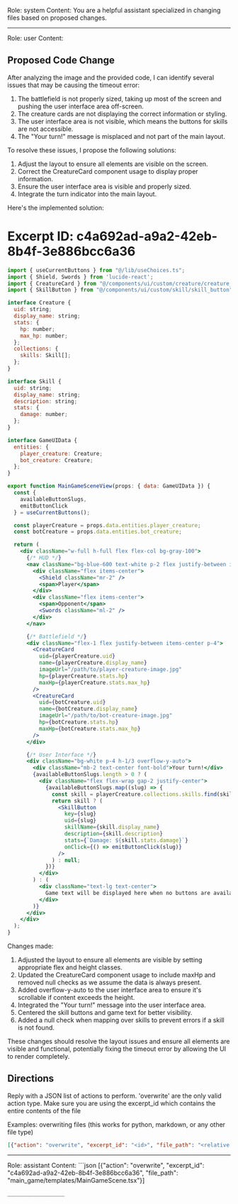 Role: system
Content: You are a helpful assistant specialized in changing files based on proposed changes.
__________________
Role: user
Content: 
## Proposed Code Change
After analyzing the image and the provided code, I can identify several issues that may be causing the timeout error:

1. The battlefield is not properly sized, taking up most of the screen and pushing the user interface area off-screen.
2. The creature cards are not displaying the correct information or styling.
3. The user interface area is not visible, which means the buttons for skills are not accessible.
4. The "Your turn!" message is misplaced and not part of the main layout.

To resolve these issues, I propose the following solutions:

1. Adjust the layout to ensure all elements are visible on the screen.
2. Correct the CreatureCard component usage to display proper information.
3. Ensure the user interface area is visible and properly sized.
4. Integrate the turn indicator into the main layout.

Here's the implemented solution:

# Excerpt ID: c4a692ad-a9a2-42eb-8b4f-3e886bcc6a36
```jsx main_game/templates/MainGameScene.tsx
import { useCurrentButtons } from "@/lib/useChoices.ts";
import { Shield, Swords } from 'lucide-react';
import { CreatureCard } from "@/components/ui/custom/creature/creature_card";
import { SkillButton } from "@/components/ui/custom/skill/skill_button";

interface Creature {
  uid: string;
  display_name: string;
  stats: {
    hp: number;
    max_hp: number;
  };
  collections: {
    skills: Skill[];
  };
}

interface Skill {
  uid: string;
  display_name: string;
  description: string;
  stats: {
    damage: number;
  };
}

interface GameUIData {
  entities: {
    player_creature: Creature;
    bot_creature: Creature;
  };
}

export function MainGameSceneView(props: { data: GameUIData }) {
  const {
    availableButtonSlugs,
    emitButtonClick
  } = useCurrentButtons();

  const playerCreature = props.data.entities.player_creature;
  const botCreature = props.data.entities.bot_creature;

  return (
    <div className="w-full h-full flex flex-col bg-gray-100">
      {/* HUD */}
      <nav className="bg-blue-600 text-white p-2 flex justify-between items-center">
        <div className="flex items-center">
          <Shield className="mr-2" />
          <span>Player</span>
        </div>
        <div className="flex items-center">
          <span>Opponent</span>
          <Swords className="ml-2" />
        </div>
      </nav>

      {/* Battlefield */}
      <div className="flex-1 flex justify-between items-center p-4">
        <CreatureCard
          uid={playerCreature.uid}
          name={playerCreature.display_name}
          imageUrl="/path/to/player-creature-image.jpg"
          hp={playerCreature.stats.hp}
          maxHp={playerCreature.stats.max_hp}
        />
        <CreatureCard
          uid={botCreature.uid}
          name={botCreature.display_name}
          imageUrl="/path/to/bot-creature-image.jpg"
          hp={botCreature.stats.hp}
          maxHp={botCreature.stats.max_hp}
        />
      </div>

      {/* User Interface */}
      <div className="bg-white p-4 h-1/3 overflow-y-auto">
        <div className="mb-2 text-center font-bold">Your turn!</div>
        {availableButtonSlugs.length > 0 ? (
          <div className="flex flex-wrap gap-2 justify-center">
            {availableButtonSlugs.map((slug) => {
              const skill = playerCreature.collections.skills.find(skill => skill.uid === slug);
              return skill ? (
                <SkillButton
                  key={slug}
                  uid={slug}
                  skillName={skill.display_name}
                  description={skill.description}
                  stats={`Damage: ${skill.stats.damage}`}
                  onClick={() => emitButtonClick(slug)}
                />
              ) : null;
            })}
          </div>
        ) : (
          <div className="text-lg text-center">
            Game text will be displayed here when no buttons are available.
          </div>
        )}
      </div>
    </div>
  );
}
```

Changes made:

1. Adjusted the layout to ensure all elements are visible by setting appropriate flex and height classes.
2. Updated the CreatureCard component usage to include maxHp and removed null checks as we assume the data is always present.
3. Added overflow-y-auto to the user interface area to ensure it's scrollable if content exceeds the height.
4. Integrated the "Your turn!" message into the user interface area.
5. Centered the skill buttons and game text for better visibility.
6. Added a null check when mapping over skills to prevent errors if a skill is not found.

These changes should resolve the layout issues and ensure all elements are visible and functional, potentially fixing the timeout error by allowing the UI to render completely.

## Directions
Reply with a JSON list of actions to perform. 'overwrite' are the only valid action type. 
Make sure you are using the excerpt_id which contains the entire contents of the file

Examples:
overwriting files (this works for python, markdown, or any other file type)
```json output_example1
[{"action": "overwrite", "excerpt_id": "<id>", "file_path": "<relative file path>"}]
```

__________________
Role: assistant
Content: ```json
[{"action": "overwrite", "excerpt_id": "c4a692ad-a9a2-42eb-8b4f-3e886bcc6a36", "file_path": "main_game/templates/MainGameScene.tsx"}]
```
__________________
